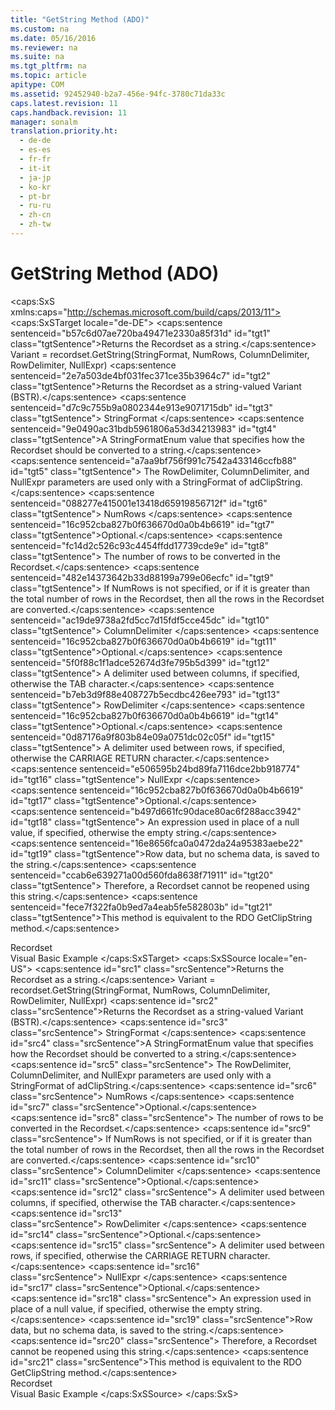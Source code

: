 ```yaml
---
title: "GetString Method (ADO)"
ms.custom: na
ms.date: 05/16/2016
ms.reviewer: na
ms.suite: na
ms.tgt_pltfrm: na
ms.topic: article
apitype: COM
ms.assetid: 92452940-b2a7-456e-94fc-3780c71da33c
caps.latest.revision: 11
caps.handback.revision: 11
manager: sonalm
translation.priority.ht: 
  - de-de
  - es-es
  - fr-fr
  - it-it
  - ja-jp
  - ko-kr
  - pt-br
  - ru-ru
  - zh-cn
  - zh-tw
---
```

# GetString Method (ADO)
<?xml version="1.0" encoding="utf-8"?>
<caps:SxS xmlns:caps="http://schemas.microsoft.com/build/caps/2013/11">
  <caps:SxSTarget locale="de-DE">
    <developerReferenceWithSyntaxDocument xsi:schemaLocation="http://ddue.schemas.microsoft.com/authoring/2003/5 http://dduestorage.blob.core.windows.net/ddueschema/developer.xsd" xmlns="http://ddue.schemas.microsoft.com/authoring/2003/5" xmlns:xlink="http://www.w3.org/1999/xlink" xmlns:xsi="http://www.w3.org/2001/XMLSchema-instance">
      <introduction>
        <para>
          <caps:sentence sentenceid="b57c6d07ae720ba49471e2330a85f31d" id="tgt1" class="tgtSentence">Returns the <legacyLink xlink:href="ede1415f-c3df-4cc5-a05b-2576b2b84b60">Recordset</legacyLink> as a string.</caps:sentence>
        </para>
      </introduction>
      <syntaxSection>
        <legacySyntax>
          <parameterReference>Variant</parameterReference> = <parameterReference>recordset.</parameterReference><legacyBold>GetString</legacyBold><parameterReference>(StringFormat, NumRows, ColumnDelimiter, RowDelimiter, NullExpr)</parameterReference></legacySyntax>
      </syntaxSection>
      <returnValue>
        <content>
          <para>
            <caps:sentence sentenceid="2e7a503de4bf031fec371ce35b3964c7" id="tgt2" class="tgtSentence">Returns the <legacyBold>Recordset</legacyBold> as a string-valued <languageKeyword>Variant</languageKeyword> (BSTR).</caps:sentence>
          </para>
        </content>
      </returnValue>
      <parameters>
        <content>
          <definitionTable>
            <definedTerm>
              <caps:sentence sentenceid="d7c9c755b9a0802344e913e9071715db" id="tgt3" class="tgtSentence"> <legacyItalic>StringFormat</legacyItalic> </caps:sentence>
            </definedTerm>
            <definition>
              <para>
                <caps:sentence sentenceid="9e0490ac31bdb5961806a53d34213983" id="tgt4" class="tgtSentence">A <legacyLink xlink:href="28f7d1ec-092b-4323-a39d-d3f882c6c81a">StringFormatEnum</legacyLink> value that specifies how the <legacyBold>Recordset</legacyBold> should be converted to a string.</caps:sentence>
                <caps:sentence sentenceid="a7aa9bf756f991c7542a433146ccfb88" id="tgt5" class="tgtSentence"> The <legacyItalic>RowDelimiter</legacyItalic>, <legacyItalic>ColumnDelimiter</legacyItalic>, and <legacyItalic>NullExpr</legacyItalic> parameters are used only with a <legacyItalic>StringFormat</legacyItalic> of <legacyBold>adClipString</legacyBold>.</caps:sentence>
              </para>
            </definition>
            <definedTerm>
              <caps:sentence sentenceid="088277e415001e13418d65919856712f" id="tgt6" class="tgtSentence"> <legacyItalic>NumRows</legacyItalic> </caps:sentence>
            </definedTerm>
            <definition>
              <para>
                <caps:sentence sentenceid="16c952cba827b0f636670d0a0b4b6619" id="tgt7" class="tgtSentence">Optional.</caps:sentence>
                <caps:sentence sentenceid="fc14d2c526c93c4454ffdd17739cde9e" id="tgt8" class="tgtSentence"> The number of rows to be converted in the <legacyBold>Recordset</legacyBold>.</caps:sentence>
                <caps:sentence sentenceid="482e14373642b33d88199a799e06ecfc" id="tgt9" class="tgtSentence"> If <legacyItalic>NumRows </legacyItalic>is not specified, or if it is greater than the total number of rows in the <legacyBold>Recordset</legacyBold>, then all the rows in the <legacyBold>Recordset</legacyBold> are converted.</caps:sentence>
              </para>
            </definition>
            <definedTerm>
              <caps:sentence sentenceid="ac19de9738a2fd5cc7d15fdf5cce45dc" id="tgt10" class="tgtSentence"> <legacyItalic>ColumnDelimiter</legacyItalic> </caps:sentence>
            </definedTerm>
            <definition>
              <para>
                <caps:sentence sentenceid="16c952cba827b0f636670d0a0b4b6619" id="tgt11" class="tgtSentence">Optional.</caps:sentence>
                <caps:sentence sentenceid="5f0f88c1f1adce52674d3fe795b5d399" id="tgt12" class="tgtSentence"> A delimiter used between columns, if specified, otherwise the TAB character.</caps:sentence>
              </para>
            </definition>
            <definedTerm>
              <caps:sentence sentenceid="b7eb3d9f88e408727b5ecdbc426ee793" id="tgt13" class="tgtSentence"> <legacyItalic>RowDelimiter</legacyItalic> </caps:sentence>
            </definedTerm>
            <definition>
              <para>
                <caps:sentence sentenceid="16c952cba827b0f636670d0a0b4b6619" id="tgt14" class="tgtSentence">Optional.</caps:sentence>
                <caps:sentence sentenceid="0d87176a9f803b84e09a0751dc02c05f" id="tgt15" class="tgtSentence"> A delimiter used between rows, if specified, otherwise the CARRIAGE RETURN character.</caps:sentence>
              </para>
            </definition>
            <definedTerm>
              <caps:sentence sentenceid="e506595b24bd89fa7116dce2bb918774" id="tgt16" class="tgtSentence"> <legacyItalic>NullExpr</legacyItalic> </caps:sentence>
            </definedTerm>
            <definition>
              <para>
                <caps:sentence sentenceid="16c952cba827b0f636670d0a0b4b6619" id="tgt17" class="tgtSentence">Optional.</caps:sentence>
                <caps:sentence sentenceid="b497d661fc90dace80ac6f288acc3942" id="tgt18" class="tgtSentence"> An expression used in place of a null value, if specified, otherwise the empty string.</caps:sentence>
              </para>
            </definition>
          </definitionTable>
        </content>
      </parameters>
      <languageReferenceRemarks>
        <content>
          <para>
            <caps:sentence sentenceid="16e8656fca0a0472da24a95383aebe22" id="tgt19" class="tgtSentence">Row data, but no schema data, is saved to the string.</caps:sentence>
            <caps:sentence sentenceid="ccab6e639271a00d560fda8638f71911" id="tgt20" class="tgtSentence"> Therefore, a <legacyBold>Recordset</legacyBold> cannot be reopened using this string.</caps:sentence>
          </para>
          <para>
            <caps:sentence sentenceid="fece7f322fa0b9ed7a4eab5fe582803b" id="tgt21" class="tgtSentence">This method is equivalent to the RDO <legacyBold>GetClipString</legacyBold> method.</caps:sentence>
          </para>
        </content>
      </languageReferenceRemarks>
      <section>
        <title>
          <caps:sentence sentenceid="2f342d3be839cc5b67ae0de7d404b8e6" id="tgt22" class="tgtSentence">Applies To</caps:sentence>
        </title>
        <content>
          <para>
            <link xlink:href="ede1415f-c3df-4cc5-a05b-2576b2b84b60">Recordset</link>
          </para>
        </content>
      </section>
      <relatedTopics>
        <link xlink:href="14c96d71-46a8-4782-b474-80ce348e8bff">Visual Basic Example</link>
      </relatedTopics>
    </developerReferenceWithSyntaxDocument>
  </caps:SxSTarget>
  <caps:SxSSource locale="en-US">
    <developerReferenceWithSyntaxDocument xsi:schemaLocation="http://ddue.schemas.microsoft.com/authoring/2003/5 http://dduestorage.blob.core.windows.net/ddueschema/developer.xsd" xmlns="http://ddue.schemas.microsoft.com/authoring/2003/5" xmlns:xlink="http://www.w3.org/1999/xlink" xmlns:xsi="http://www.w3.org/2001/XMLSchema-instance">
      <introduction>
        <para>
          <caps:sentence id="src1" class="srcSentence">Returns the <legacyLink xlink:href="ede1415f-c3df-4cc5-a05b-2576b2b84b60">Recordset</legacyLink> as a string.</caps:sentence>
        </para>
      </introduction>
      <syntaxSection>
        <legacySyntax>
          <parameterReference>Variant</parameterReference> = <parameterReference>recordset.</parameterReference><legacyBold>GetString</legacyBold><parameterReference>(StringFormat, NumRows, ColumnDelimiter, RowDelimiter, NullExpr)</parameterReference></legacySyntax>
      </syntaxSection>
      <returnValue>
        <content>
          <para>
            <caps:sentence id="src2" class="srcSentence">Returns the <legacyBold>Recordset</legacyBold> as a string-valued <languageKeyword>Variant</languageKeyword> (BSTR).</caps:sentence>
          </para>
        </content>
      </returnValue>
      <parameters>
        <content>
          <definitionTable>
            <definedTerm>
              <caps:sentence id="src3" class="srcSentence"> <legacyItalic>StringFormat</legacyItalic> </caps:sentence>
            </definedTerm>
            <definition>
              <para>
                <caps:sentence id="src4" class="srcSentence">A <legacyLink xlink:href="28f7d1ec-092b-4323-a39d-d3f882c6c81a">StringFormatEnum</legacyLink> value that specifies how the <legacyBold>Recordset</legacyBold> should be converted to a string.</caps:sentence>
                <caps:sentence id="src5" class="srcSentence"> The <legacyItalic>RowDelimiter</legacyItalic>, <legacyItalic>ColumnDelimiter</legacyItalic>, and <legacyItalic>NullExpr</legacyItalic> parameters are used only with a <legacyItalic>StringFormat</legacyItalic> of <legacyBold>adClipString</legacyBold>.</caps:sentence>
              </para>
            </definition>
            <definedTerm>
              <caps:sentence id="src6" class="srcSentence"> <legacyItalic>NumRows</legacyItalic> </caps:sentence>
            </definedTerm>
            <definition>
              <para>
                <caps:sentence id="src7" class="srcSentence">Optional.</caps:sentence>
                <caps:sentence id="src8" class="srcSentence"> The number of rows to be converted in the <legacyBold>Recordset</legacyBold>.</caps:sentence>
                <caps:sentence id="src9" class="srcSentence"> If <legacyItalic>NumRows </legacyItalic>is not specified, or if it is greater than the total number of rows in the <legacyBold>Recordset</legacyBold>, then all the rows in the <legacyBold>Recordset</legacyBold> are converted.</caps:sentence>
              </para>
            </definition>
            <definedTerm>
              <caps:sentence id="src10" class="srcSentence"> <legacyItalic>ColumnDelimiter</legacyItalic> </caps:sentence>
            </definedTerm>
            <definition>
              <para>
                <caps:sentence id="src11" class="srcSentence">Optional.</caps:sentence>
                <caps:sentence id="src12" class="srcSentence"> A delimiter used between columns, if specified, otherwise the TAB character.</caps:sentence>
              </para>
            </definition>
            <definedTerm>
              <caps:sentence id="src13" class="srcSentence"> <legacyItalic>RowDelimiter</legacyItalic> </caps:sentence>
            </definedTerm>
            <definition>
              <para>
                <caps:sentence id="src14" class="srcSentence">Optional.</caps:sentence>
                <caps:sentence id="src15" class="srcSentence"> A delimiter used between rows, if specified, otherwise the CARRIAGE RETURN character.</caps:sentence>
              </para>
            </definition>
            <definedTerm>
              <caps:sentence id="src16" class="srcSentence"> <legacyItalic>NullExpr</legacyItalic> </caps:sentence>
            </definedTerm>
            <definition>
              <para>
                <caps:sentence id="src17" class="srcSentence">Optional.</caps:sentence>
                <caps:sentence id="src18" class="srcSentence"> An expression used in place of a null value, if specified, otherwise the empty string.</caps:sentence>
              </para>
            </definition>
          </definitionTable>
        </content>
      </parameters>
      <languageReferenceRemarks>
        <content>
          <para>
            <caps:sentence id="src19" class="srcSentence">Row data, but no schema data, is saved to the string.</caps:sentence>
            <caps:sentence id="src20" class="srcSentence"> Therefore, a <legacyBold>Recordset</legacyBold> cannot be reopened using this string.</caps:sentence>
          </para>
          <para>
            <caps:sentence id="src21" class="srcSentence">This method is equivalent to the RDO <legacyBold>GetClipString</legacyBold> method.</caps:sentence>
          </para>
        </content>
      </languageReferenceRemarks>
      <section>
        <title>
          <caps:sentence id="src22" class="srcSentence">Applies To</caps:sentence>
        </title>
        <content>
          <para>
            <link xlink:href="ede1415f-c3df-4cc5-a05b-2576b2b84b60">Recordset</link>
          </para>
        </content>
      </section>
      <relatedTopics>
        <link xlink:href="14c96d71-46a8-4782-b474-80ce348e8bff">Visual Basic Example</link>
      </relatedTopics>
    </developerReferenceWithSyntaxDocument>
  </caps:SxSSource>
</caps:SxS>